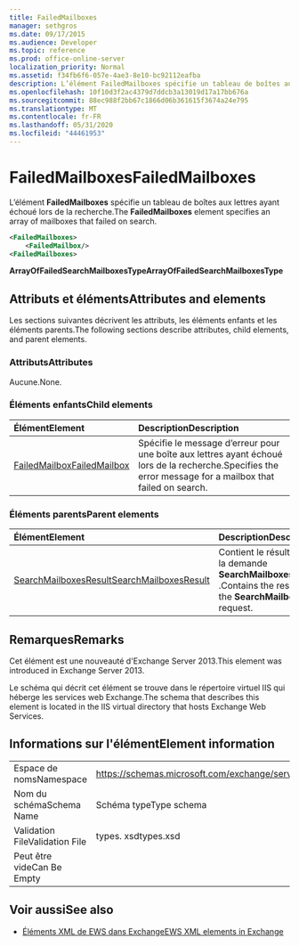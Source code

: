 ```yaml
---
title: FailedMailboxes
manager: sethgros
ms.date: 09/17/2015
ms.audience: Developer
ms.topic: reference
ms.prod: office-online-server
localization_priority: Normal
ms.assetid: f34fb6f6-057e-4ae3-8e10-bc92112eafba
description: L’élément FailedMailboxes spécifie un tableau de boîtes aux lettres ayant échoué lors de la recherche.
ms.openlocfilehash: 10f10d3f2ac4379d7ddcb3a13019d17a17bb676a
ms.sourcegitcommit: 88ec988f2bb67c1866d06b361615f3674a24e795
ms.translationtype: MT
ms.contentlocale: fr-FR
ms.lasthandoff: 05/31/2020
ms.locfileid: "44461953"
---
```

# <a name="failedmailboxes"></a><span data-ttu-id="146de-103">FailedMailboxes</span><span class="sxs-lookup"><span data-stu-id="146de-103">FailedMailboxes</span></span>

<span data-ttu-id="146de-104">L’élément **FailedMailboxes** spécifie un tableau de boîtes aux lettres ayant échoué lors de la recherche.</span><span class="sxs-lookup"><span data-stu-id="146de-104">The **FailedMailboxes** element specifies an array of mailboxes that failed on search.</span></span> 
  
```XML
<FailedMailboxes>
    <FailedMailbox/>
<FailedMailboxes>
```

 <span data-ttu-id="146de-105">**ArrayOfFailedSearchMailboxesType**</span><span class="sxs-lookup"><span data-stu-id="146de-105">**ArrayOfFailedSearchMailboxesType**</span></span>
## <a name="attributes-and-elements"></a><span data-ttu-id="146de-106">Attributs et éléments</span><span class="sxs-lookup"><span data-stu-id="146de-106">Attributes and elements</span></span>

<span data-ttu-id="146de-107">Les sections suivantes décrivent les attributs, les éléments enfants et les éléments parents.</span><span class="sxs-lookup"><span data-stu-id="146de-107">The following sections describe attributes, child elements, and parent elements.</span></span>
  
### <a name="attributes"></a><span data-ttu-id="146de-108">Attributs</span><span class="sxs-lookup"><span data-stu-id="146de-108">Attributes</span></span>

<span data-ttu-id="146de-109">Aucune.</span><span class="sxs-lookup"><span data-stu-id="146de-109">None.</span></span>
  
### <a name="child-elements"></a><span data-ttu-id="146de-110">Éléments enfants</span><span class="sxs-lookup"><span data-stu-id="146de-110">Child elements</span></span>

|<span data-ttu-id="146de-111">**Élément**</span><span class="sxs-lookup"><span data-stu-id="146de-111">**Element**</span></span>|<span data-ttu-id="146de-112">**Description**</span><span class="sxs-lookup"><span data-stu-id="146de-112">**Description**</span></span>|
|:-----|:-----|
|[<span data-ttu-id="146de-113">FailedMailbox</span><span class="sxs-lookup"><span data-stu-id="146de-113">FailedMailbox</span></span>](failedmailbox.md) <br/> |<span data-ttu-id="146de-114">Spécifie le message d’erreur pour une boîte aux lettres ayant échoué lors de la recherche.</span><span class="sxs-lookup"><span data-stu-id="146de-114">Specifies the error message for a mailbox that failed on search.</span></span>  <br/> |
   
### <a name="parent-elements"></a><span data-ttu-id="146de-115">Éléments parents</span><span class="sxs-lookup"><span data-stu-id="146de-115">Parent elements</span></span>

|<span data-ttu-id="146de-116">**Élément**</span><span class="sxs-lookup"><span data-stu-id="146de-116">**Element**</span></span>|<span data-ttu-id="146de-117">**Description**</span><span class="sxs-lookup"><span data-stu-id="146de-117">**Description**</span></span>|
|:-----|:-----|
|[<span data-ttu-id="146de-118">SearchMailboxesResult</span><span class="sxs-lookup"><span data-stu-id="146de-118">SearchMailboxesResult</span></span>](searchmailboxesresult.md) <br/> |<span data-ttu-id="146de-119">Contient le résultat de la demande **SearchMailboxes** .</span><span class="sxs-lookup"><span data-stu-id="146de-119">Contains the result of the **SearchMailboxes** request.</span></span>  <br/> |
   
## <a name="remarks"></a><span data-ttu-id="146de-120">Remarques</span><span class="sxs-lookup"><span data-stu-id="146de-120">Remarks</span></span>

<span data-ttu-id="146de-121">Cet élément est une nouveauté d'Exchange Server 2013.</span><span class="sxs-lookup"><span data-stu-id="146de-121">This element was introduced in Exchange Server 2013.</span></span>
  
<span data-ttu-id="146de-122">Le schéma qui décrit cet élément se trouve dans le répertoire virtuel IIS qui héberge les services web Exchange.</span><span class="sxs-lookup"><span data-stu-id="146de-122">The schema that describes this element is located in the IIS virtual directory that hosts Exchange Web Services.</span></span>
  
## <a name="element-information"></a><span data-ttu-id="146de-123">Informations sur l'élément</span><span class="sxs-lookup"><span data-stu-id="146de-123">Element information</span></span>

|||
|:-----|:-----|
|<span data-ttu-id="146de-124">Espace de noms</span><span class="sxs-lookup"><span data-stu-id="146de-124">Namespace</span></span>  <br/> |https://schemas.microsoft.com/exchange/services/2006/types  <br/> |
|<span data-ttu-id="146de-125">Nom du schéma</span><span class="sxs-lookup"><span data-stu-id="146de-125">Schema Name</span></span>  <br/> |<span data-ttu-id="146de-126">Schéma type</span><span class="sxs-lookup"><span data-stu-id="146de-126">Type schema</span></span>  <br/> |
|<span data-ttu-id="146de-127">Validation File</span><span class="sxs-lookup"><span data-stu-id="146de-127">Validation File</span></span>  <br/> |<span data-ttu-id="146de-128">types. xsd</span><span class="sxs-lookup"><span data-stu-id="146de-128">types.xsd</span></span>  <br/> |
|<span data-ttu-id="146de-129">Peut être vide</span><span class="sxs-lookup"><span data-stu-id="146de-129">Can Be Empty</span></span>  <br/> ||
   
## <a name="see-also"></a><span data-ttu-id="146de-130">Voir aussi</span><span class="sxs-lookup"><span data-stu-id="146de-130">See also</span></span>



- [<span data-ttu-id="146de-131">Éléments XML de EWS dans Exchange</span><span class="sxs-lookup"><span data-stu-id="146de-131">EWS XML elements in Exchange</span></span>](ews-xml-elements-in-exchange.md)

